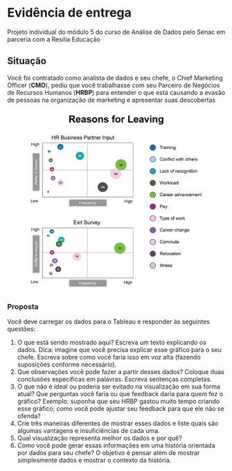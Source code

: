 # Evidência de entrega
Projeto individual do módulo 5 do curso de Análise de Dados pelo Senac em parceria com a Resilia Educação

## Situação
Você foi contratado como analista de dados e seu chefe, o Chief Marketing Officer (**CMO**),
pediu que você trabalhasse com seu Parceiro de Negócios de Recursos Humanos (**HRBP**) para
entender o que está causando a evasão de pessoas na organização de marketing e apresentar
suas descobertas

![Situação a ser considerada](motivos_de_evasao.png)

### Proposta

Você deve carregar os dados para o Tableau e responder às seguintes questões:

1. O que está sendo mostrado aqui? Escreva um texto explicando os dados.
Dica: imagine que você precisa explicar esse gráfico para o seu chefe. Escreva sobre como
você faria isso em voz alta (fazendo suposições conforme necessário).
2. Que observações você pode fazer a partir desses dados? Coloque duas
conclusões específicas em palavras. Escreva sentenças completas.
3. O que não é ideal ou poderia ser evitado na visualização em sua forma atual? Que
perguntas você faria ou que feedback daria para quem fez o gráfico?
Exemplo: suponha que seu HRBP gastou muito tempo criando esse gráfico; como você
pode ajustar seu feedback para que ele não se ofenda?
4. Crie três maneiras diferentes de mostrar esses dados e liste quais são algumas
vantagens e insuficiências de cada uma.
5. Qual visualização representa melhor os dados e por quê?
6. Como você pode gerar essas informações em uma história orientada por dados
para seu chefe? O objetivo é pensar além de mostrar simplesmente dados e mostrar
o contexto da história.
